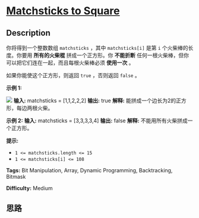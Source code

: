 # [Matchsticks to Square][title]

## Description

你将得到一个整数数组 `matchsticks` ，其中 `matchsticks[i]` 是第 `i` 个火柴棒的长度。你要用 **所有的火柴棍**
拼成一个正方形。你 **不能折断** 任何一根火柴棒，但你可以把它们连在一起，而且每根火柴棒必须 **使用一次** 。

如果你能使这个正方形，则返回 `true` ，否则返回 `false` 。



**示例  1:**

![](https://assets.leetcode.com/uploads/2021/04/09/matchsticks1-grid.jpg)
            **输入:** matchsticks = [1,1,2,2,2]    **输出:** true    **解释:** 能拼成一个边长为2的正方形，每边两根火柴。    

**示例  2:**
            **输入:** matchsticks = [3,3,3,3,4]    **输出:** false    **解释:** 不能用所有火柴拼成一个正方形。    



**提示:**

  * `1 <= matchsticks.length <= 15`
  * `1 <= matchsticks[i] <= 108`


**Tags:** Bit Manipulation, Array, Dynamic Programming, Backtracking, Bitmask

**Difficulty:** Medium

## 思路

[title]: https://leetcode-cn.com/problems/matchsticks-to-square
